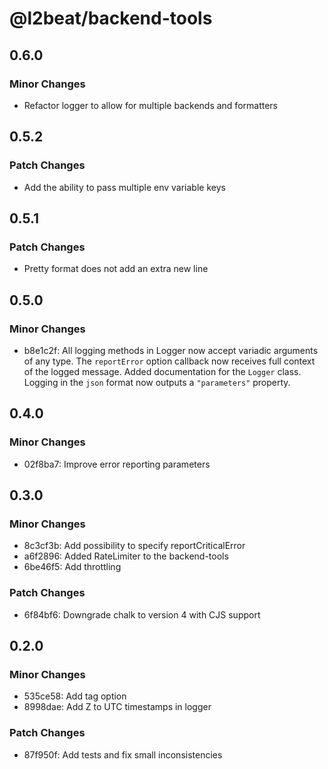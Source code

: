 # @l2beat/backend-tools

## 0.6.0

### Minor Changes

- Refactor logger to allow for multiple backends and formatters

## 0.5.2

### Patch Changes

- Add the ability to pass multiple env variable keys

## 0.5.1

### Patch Changes

- Pretty format does not add an extra new line

## 0.5.0

### Minor Changes

- b8e1c2f: All logging methods in Logger now accept variadic arguments of any type.
  The `reportError` option callback now receives full context of the logged message.
  Added documentation for the `Logger` class.
  Logging in the `json` format now outputs a `"parameters"` property.

## 0.4.0

### Minor Changes

- 02f8ba7: Improve error reporting parameters

## 0.3.0

### Minor Changes

- 8c3cf3b: Add possibility to specify reportCriticalError
- a6f2896: Added RateLimiter to the backend-tools
- 6be46f5: Add throttling

### Patch Changes

- 6f84bf6: Downgrade chalk to version 4 with CJS support

## 0.2.0

### Minor Changes

- 535ce58: Add tag option
- 8998dae: Add Z to UTC timestamps in logger

### Patch Changes

- 87f950f: Add tests and fix small inconsistencies
